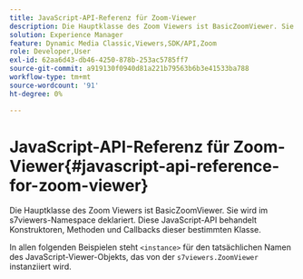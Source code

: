 ```yaml
---
title: JavaScript-API-Referenz für Zoom-Viewer
description: Die Hauptklasse des Zoom Viewers ist BasicZoomViewer. Sie wird im s7viewers-Namespace deklariert. Diese JavaScript-API behandelt Konstruktoren, Methoden und Callbacks dieser bestimmten Klasse.
solution: Experience Manager
feature: Dynamic Media Classic,Viewers,SDK/API,Zoom
role: Developer,User
exl-id: 62aa6d43-db46-4250-878b-253ac5785ff7
source-git-commit: a919130f0940d81a221b79563b6b3e41533ba788
workflow-type: tm+mt
source-wordcount: '91'
ht-degree: 0%

---
```


# JavaScript-API-Referenz für Zoom-Viewer{#javascript-api-reference-for-zoom-viewer}

Die Hauptklasse des Zoom Viewers ist BasicZoomViewer. Sie wird im s7viewers-Namespace deklariert. Diese JavaScript-API behandelt Konstruktoren, Methoden und Callbacks dieser bestimmten Klasse.

In allen folgenden Beispielen steht `<instance>` für den tatsächlichen Namen des JavaScript-Viewer-Objekts, das von der `s7viewers.ZoomViewer` instanziiert wird.

